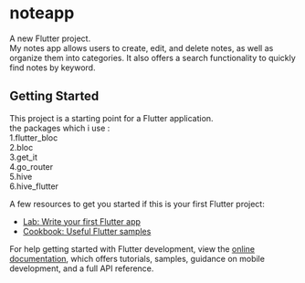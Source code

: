 # noteapp

A new Flutter project.  
My notes app allows users to create, edit, and delete notes, as well as organize them into categories. It also offers a search functionality to quickly find notes by keyword.

## Getting Started

This project is a starting point for a Flutter application.  
the packages which i use :  
1.flutter_bloc  
2.bloc  
3.get_it  
4.go_router  
5.hive  
6.hive_flutter  

A few resources to get you started if this is your first Flutter project:

- [Lab: Write your first Flutter app](https://docs.flutter.dev/get-started/codelab)
- [Cookbook: Useful Flutter samples](https://docs.flutter.dev/cookbook)

For help getting started with Flutter development, view the
[online documentation](https://docs.flutter.dev/), which offers tutorials,
samples, guidance on mobile development, and a full API reference.

